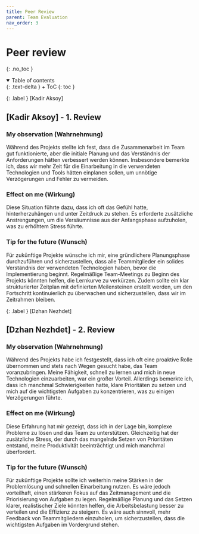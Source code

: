 ```yaml
---
title: Peer Review
parent: Team Evaluation
nav_order: 3
---
```



# Peer review
{: .no_toc }

<details open markdown="block">
{: .text-delta }
<summary>Table of contents</summary>
+ ToC
{: toc }
</details>

{: .label }
[Kadir Aksoy]

## [Kadir Aksoy] - 1. Review

### My observation (Wahrnehmung)

Während des Projekts stellte ich fest, dass die Zusammenarbeit im Team gut funktionierte, aber die initiale Planung und das Verständnis der Anforderungen hätten verbessert werden können. Insbesondere bemerkte ich, dass wir mehr Zeit für die Einarbeitung in die verwendeten Technologien und Tools hätten einplanen sollen, um unnötige Verzögerungen und Fehler zu vermeiden.

### Effect on me (Wirkung)

Diese Situation führte dazu, dass ich oft das Gefühl hatte, hinterherzuhängen und unter Zeitdruck zu stehen. Es erforderte zusätzliche Anstrengungen, um die Versäumnisse aus der Anfangsphase aufzuholen, was zu erhöhtem Stress führte.

### Tip for the future (Wunsch)

Für zukünftige Projekte wünsche ich mir, eine gründlichere Planungsphase durchzuführen und sicherzustellen, dass alle Teammitglieder ein solides Verständnis der verwendeten Technologien haben, bevor die Implementierung beginnt. Regelmäßige Team-Meetings zu Beginn des Projekts könnten helfen, die Lernkurve zu verkürzen. Zudem sollte ein klar strukturierter Zeitplan mit definierten Meilensteinen erstellt werden, um den Fortschritt kontinuierlich zu überwachen und sicherzustellen, dass wir im Zeitrahmen bleiben.

{: .label }
[Dzhan Nezhdet]

## [Dzhan Nezhdet] - 2. Review

### My observation (Wahrnehmung)

Während des Projekts habe ich festgestellt, dass ich oft eine proaktive Rolle übernommen und stets nach Wegen gesucht habe, das Team voranzubringen. Meine Fähigkeit, schnell zu lernen und mich in neue Technologien einzuarbeiten, war ein großer Vorteil. Allerdings bemerkte ich, dass ich manchmal Schwierigkeiten hatte, klare Prioritäten zu setzen und mich auf die wichtigsten Aufgaben zu konzentrieren, was zu einigen Verzögerungen führte.

### Effect on me (Wirkung)

Diese Erfahrung hat mir gezeigt, dass ich in der Lage bin, komplexe Probleme zu lösen und das Team zu unterstützen. Gleichzeitig hat der zusätzliche Stress, der durch das mangelnde Setzen von Prioritäten entstand, meine Produktivität beeinträchtigt und mich manchmal überfordert.

### Tip for the future (Wunsch)

Für zukünftige Projekte sollte ich weiterhin meine Stärken in der Problemlösung und schnellen Einarbeitung nutzen. Es wäre jedoch vorteilhaft, einen stärkeren Fokus auf das Zeitmanagement und die Priorisierung von Aufgaben zu legen. Regelmäßige Planung und das Setzen klarer, realistischer Ziele könnten helfen, die Arbeitsbelastung besser zu verteilen und die Effizienz zu steigern. Es wäre auch sinnvoll, mehr Feedback von Teammitgliedern einzuholen, um sicherzustellen, dass die wichtigsten Aufgaben im Vordergrund stehen.